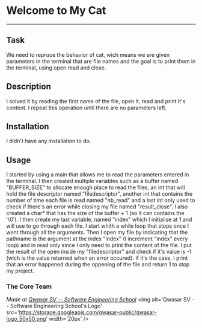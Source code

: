 # Welcome to My Cat
***

## Task
We need to repruce the behavior of cat, wich means we are given parameters in the terminal that are file names and the goal is to print them in the terminal, using open read and close.

## Description
I solved it by reading the first name of the file, open it, read and print it's content. I repeat this operation until there are no parameters left.

## Installation
I didn't have any installation to do.

## Usage
I started by using a main that allows me to read the parameters entered in the terminal. I then created multiple variables such as a buffer named "BUFFER_SIZE" to allocate enough place to read the files, an int that will hold the
file descriptor named "filedescriptor",  another int that contains the number of time each file is read named "nb_read" and a last int only used to check if there's an error while closing my file named "result_close". I also created
a char* that has the size of the buffer + 1 (so it can contains the '\0'). I then create my last variable, named "index" which I initialise at 1 and will use to go through each file. I start whith a while loop that stops once I went
through all the arguments. Then I open my file by indicating that the pathname is the argument at the index "index" (I increment "index" every loop) and in read only since I only need to print the content of the file. I put the
result of the open inside my "filedescriptor" and check if it's value is -1 (wich is the value returned when an error occured). If it's the case, I print that an error happened during the oppening of the file and return 1 to stop
my project.

### The Core Team


<span><i>Made at <a href='https://qwasar.io'>Qwasar SV -- Software Engineering School</a></i></span>
<span><img alt='Qwasar SV -- Software Engineering School's Logo' src='https://storage.googleapis.com/qwasar-public/qwasar-logo_50x50.png' width='20px' /></span>
